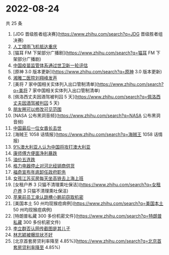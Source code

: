 # 2022-08-24

共 25 条

<!-- BEGIN -->
<!-- 最后更新时间 Wed Aug 24 2022 19:13:25 GMT+0800 (China Standard Time) -->

1. [JDG 晋级胜者组决赛](https://www.zhihu.com/search?q=JDG 晋级胜者组决赛)
1. [人工增雨飞机抵达重庆](https://www.zhihu.com/search?q=人工增雨飞机抵达重庆)
1. [猫耳 FM 下架部分广播剧](https://www.zhihu.com/search?q=猫耳 FM 下架部分广播剧)
1. [中国疫苗监管体系通过世卫新一轮评估](https://www.zhihu.com/search?q=中国疫苗监管体系通过世卫新一轮评估)
1. [原神 3.0 版本更新](https://www.zhihu.com/search?q=原神 3.0 版本更新)
1. [湘雅二医院刘翔峰发声](https://www.zhihu.com/search?q=湘雅二医院刘翔峰发声)
1. [美将 7 家中国相关实体列入出口管制清单](https://www.zhihu.com/search?q=美将 7 家中国相关实体列入出口管制清单)
1. [佩洛西丈夫因酒驾被判囚 5 天](https://www.zhihu.com/search?q=佩洛西丈夫因酒驾被判囚 5 天)
1. [朋友圈可以修改可见范围](https://www.zhihu.com/search?q=朋友圈可以修改可见范围)
1. [NASA 公布黑洞音频](https://www.zhihu.com/search?q=NASA 公布黑洞音频)
1. [中国最后一位女酋长去世](https://www.zhihu.com/search?q=中国最后一位女酋长去世)
1. [海贼王 1058 话情报](https://www.zhihu.com/search?q=海贼王 1058 话情报)
1. [9%澳大利亚人认为中国将攻打澳大利亚](https://www.zhihu.com/search?q=9%澳大利亚人认为中国将攻打澳大利亚)
1. [康师傅方便面净利暴跌](https://www.zhihu.com/search?q=康师傅方便面净利暴跌)
1. [油价五连跌](https://www.zhihu.com/search?q=油价五连跌)
1. [格力电器停止对河北经销商供货](https://www.zhihu.com/search?q=格力电器停止对河北经销商供货)
1. [福奇宣布年底卸任政府职务](https://www.zhihu.com/search?q=福奇宣布年底卸任政府职务)
1. [女孩江苏买房每天坐高铁去上海上班](https://www.zhihu.com/search?q=女孩江苏买房每天坐高铁去上海上班)
1. [女租户养 3 只猫不清理熏吐保洁](https://www.zhihu.com/search?q=女租户养 3 只猫不清理熏吐保洁)
1. [苹果前员工承认跳槽小鹏前窃取机密](https://www.zhihu.com/search?q=苹果前员工承认跳槽小鹏前窃取机密)
1. [美国本土 50 州均现猴痘病例](https://www.zhihu.com/search?q=美国本土 50 州均现猴痘病例)
1. [特朗普私藏 300 多份机密文件](https://www.zhihu.com/search?q=特朗普私藏 300 多份机密文件)
1. [李立群否认网传截图是其儿子](https://www.zhihu.com/search?q=李立群否认网传截图是其儿子)
1. [林志颖被曝现状不好](https://www.zhihu.com/search?q=林志颖被曝现状不好)
1. [北京首套房贷利率降至 4.85%](https://www.zhihu.com/search?q=北京首套房贷利率降至 4.85%)

<!-- END -->
